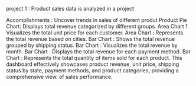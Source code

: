 project 1 : Product sales data is analyzed in a project

Accomplishments : Uncover trends in sales of different produt
Product
Pie Chart: Displays total revenue categorized by different groups.
Area Chart 1 Visualizes the total unit price for each customer.
Area Chart : Represents the total revenue based on cities.
Bar Chart : Shows the total revenue grouped by shipping status.
Bar Chart : Visualizes the total revenue by month.
Bar Chart : Displays the total revenue for each payment method.
Bar Chart : Represents the total quantity of items sold for each product.
This dashboard effectively showcases product revenue, unit price, shipping status
by state, payment methods, and product categories, providing a comprehensive view.
of sales performance.
